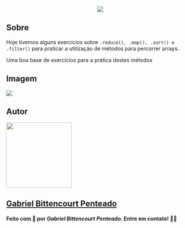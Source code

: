 <div align="center">
  <img src=".github/../../.github/Day3-img/title-day4.svg">
</div>

## Sobre
Hoje tivemos alguns exercícios sobre `.reduce(), .map(), .sort() e .filter()` para praticar a utilização de métodos para percorrer arrays.

Uma boa base de exercícios para a prática destes métodos

## Imagem
<img src=".github/../../.github/Day3-img/day4.png">

## Autor
<img src="https://unavatar.now.sh/github/gabrlcj" width="175" />

## [Gabriel Bittencourt Penteado](https://www.linkedin.com/in/gabriel-bittencourt-penteado/)

#### Feito com 🤎 por *Gabriel Bittencourt Penteado*. Entre em contato! 👋🏽
